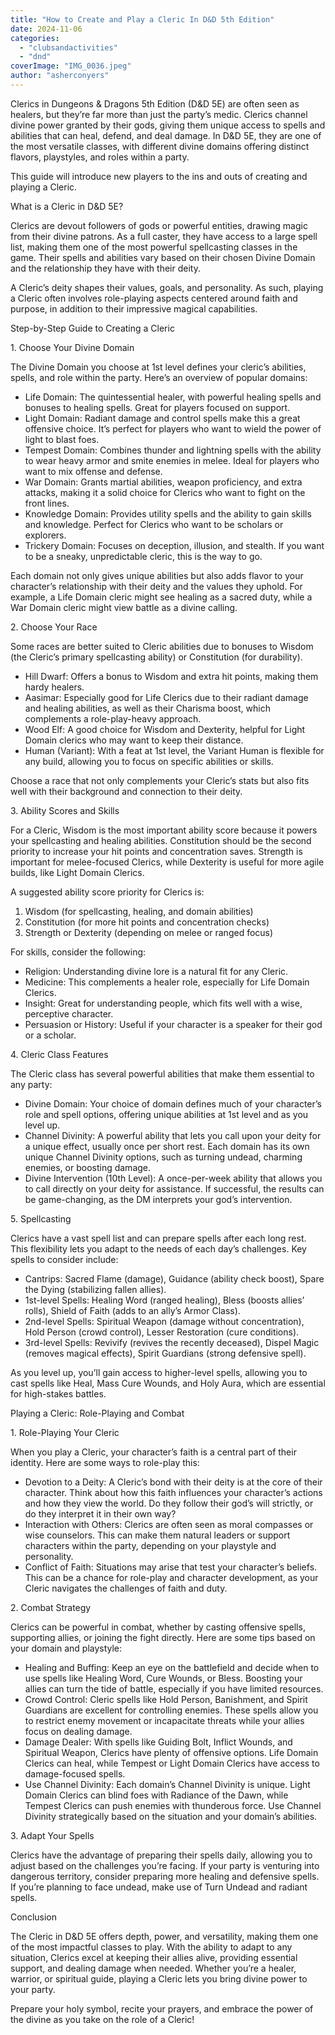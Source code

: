 ```yaml
---
title: "How to Create and Play a Cleric In D&D 5th Edition"
date: 2024-11-06
categories: 
  - "clubsandactivities"
  - "dnd"
coverImage: "IMG_0036.jpeg"
author: "asherconyers"
---
```


Clerics in Dungeons & Dragons 5th Edition (D&D 5E) are often seen as healers, but they’re far more than just the party’s medic. Clerics channel divine power granted by their gods, giving them unique access to spells and abilities that can heal, defend, and deal damage. In D&D 5E, they are one of the most versatile classes, with different divine domains offering distinct flavors, playstyles, and roles within a party.

This guide will introduce new players to the ins and outs of creating and playing a Cleric.

What is a Cleric in D&D 5E?

Clerics are devout followers of gods or powerful entities, drawing magic from their divine patrons. As a full caster, they have access to a large spell list, making them one of the most powerful spellcasting classes in the game. Their spells and abilities vary based on their chosen Divine Domain and the relationship they have with their deity.

A Cleric’s deity shapes their values, goals, and personality. As such, playing a Cleric often involves role-playing aspects centered around faith and purpose, in addition to their impressive magical capabilities.

Step-by-Step Guide to Creating a Cleric

1\. Choose Your Divine Domain

The Divine Domain you choose at 1st level defines your cleric’s abilities, spells, and role within the party. Here’s an overview of popular domains:

- Life Domain: The quintessential healer, with powerful healing spells and bonuses to healing spells. Great for players focused on support.
- Light Domain: Radiant damage and control spells make this a great offensive choice. It’s perfect for players who want to wield the power of light to blast foes.
- Tempest Domain: Combines thunder and lightning spells with the ability to wear heavy armor and smite enemies in melee. Ideal for players who want to mix offense and defense.
- War Domain: Grants martial abilities, weapon proficiency, and extra attacks, making it a solid choice for Clerics who want to fight on the front lines.
- Knowledge Domain: Provides utility spells and the ability to gain skills and knowledge. Perfect for Clerics who want to be scholars or explorers.
- Trickery Domain: Focuses on deception, illusion, and stealth. If you want to be a sneaky, unpredictable cleric, this is the way to go.

Each domain not only gives unique abilities but also adds flavor to your character’s relationship with their deity and the values they uphold. For example, a Life Domain cleric might see healing as a sacred duty, while a War Domain cleric might view battle as a divine calling.

2\. Choose Your Race

Some races are better suited to Cleric abilities due to bonuses to Wisdom (the Cleric’s primary spellcasting ability) or Constitution (for durability).

- Hill Dwarf: Offers a bonus to Wisdom and extra hit points, making them hardy healers.
- Aasimar: Especially good for Life Clerics due to their radiant damage and healing abilities, as well as their Charisma boost, which complements a role-play-heavy approach.
- Wood Elf: A good choice for Wisdom and Dexterity, helpful for Light Domain clerics who may want to keep their distance.
- Human (Variant): With a feat at 1st level, the Variant Human is flexible for any build, allowing you to focus on specific abilities or skills.

Choose a race that not only complements your Cleric’s stats but also fits well with their background and connection to their deity.

3\. Ability Scores and Skills

For a Cleric, Wisdom is the most important ability score because it powers your spellcasting and healing abilities. Constitution should be the second priority to increase your hit points and concentration saves. Strength is important for melee-focused Clerics, while Dexterity is useful for more agile builds, like Light Domain Clerics.

A suggested ability score priority for Clerics is:

1. Wisdom (for spellcasting, healing, and domain abilities)
2. Constitution (for more hit points and concentration checks)
3. Strength or Dexterity (depending on melee or ranged focus)

For skills, consider the following:

- Religion: Understanding divine lore is a natural fit for any Cleric.
- Medicine: This complements a healer role, especially for Life Domain Clerics.
- Insight: Great for understanding people, which fits well with a wise, perceptive character.
- Persuasion or History: Useful if your character is a speaker for their god or a scholar.

4\. Cleric Class Features

The Cleric class has several powerful abilities that make them essential to any party:

- Divine Domain: Your choice of domain defines much of your character’s role and spell options, offering unique abilities at 1st level and as you level up.
- Channel Divinity: A powerful ability that lets you call upon your deity for a unique effect, usually once per short rest. Each domain has its own unique Channel Divinity options, such as turning undead, charming enemies, or boosting damage.
- Divine Intervention (10th Level): A once-per-week ability that allows you to call directly on your deity for assistance. If successful, the results can be game-changing, as the DM interprets your god’s intervention.

5\. Spellcasting

Clerics have a vast spell list and can prepare spells after each long rest. This flexibility lets you adapt to the needs of each day’s challenges. Key spells to consider include:

- Cantrips: Sacred Flame (damage), Guidance (ability check boost), Spare the Dying (stabilizing fallen allies).
- 1st-level Spells: Healing Word (ranged healing), Bless (boosts allies’ rolls), Shield of Faith (adds to an ally’s Armor Class).
- 2nd-level Spells: Spiritual Weapon (damage without concentration), Hold Person (crowd control), Lesser Restoration (cure conditions).
- 3rd-level Spells: Revivify (revives the recently deceased), Dispel Magic (removes magical effects), Spirit Guardians (strong defensive spell).

As you level up, you’ll gain access to higher-level spells, allowing you to cast spells like Heal, Mass Cure Wounds, and Holy Aura, which are essential for high-stakes battles.

Playing a Cleric: Role-Playing and Combat

1\. Role-Playing Your Cleric

When you play a Cleric, your character’s faith is a central part of their identity. Here are some ways to role-play this:

- Devotion to a Deity: A Cleric’s bond with their deity is at the core of their character. Think about how this faith influences your character’s actions and how they view the world. Do they follow their god’s will strictly, or do they interpret it in their own way?
- Interaction with Others: Clerics are often seen as moral compasses or wise counselors. This can make them natural leaders or support characters within the party, depending on your playstyle and personality.
- Conflict of Faith: Situations may arise that test your character’s beliefs. This can be a chance for role-play and character development, as your Cleric navigates the challenges of faith and duty.

2\. Combat Strategy

Clerics can be powerful in combat, whether by casting offensive spells, supporting allies, or joining the fight directly. Here are some tips based on your domain and playstyle:

- Healing and Buffing: Keep an eye on the battlefield and decide when to use spells like Healing Word, Cure Wounds, or Bless. Boosting your allies can turn the tide of battle, especially if you have limited resources.
- Crowd Control: Cleric spells like Hold Person, Banishment, and Spirit Guardians are excellent for controlling enemies. These spells allow you to restrict enemy movement or incapacitate threats while your allies focus on dealing damage.
- Damage Dealer: With spells like Guiding Bolt, Inflict Wounds, and Spiritual Weapon, Clerics have plenty of offensive options. Life Domain Clerics can heal, while Tempest or Light Domain Clerics have access to damage-focused spells.
- Use Channel Divinity: Each domain’s Channel Divinity is unique. Light Domain Clerics can blind foes with Radiance of the Dawn, while Tempest Clerics can push enemies with thunderous force. Use Channel Divinity strategically based on the situation and your domain’s abilities.

3\. Adapt Your Spells

Clerics have the advantage of preparing their spells daily, allowing you to adjust based on the challenges you’re facing. If your party is venturing into dangerous territory, consider preparing more healing and defensive spells. If you’re planning to face undead, make use of Turn Undead and radiant spells.

Conclusion

The Cleric in D&D 5E offers depth, power, and versatility, making them one of the most impactful classes to play. With the ability to adapt to any situation, Clerics excel at keeping their allies alive, providing essential support, and dealing damage when needed. Whether you’re a healer, warrior, or spiritual guide, playing a Cleric lets you bring divine power to your party.

Prepare your holy symbol, recite your prayers, and embrace the power of the divine as you take on the role of a Cleric!
